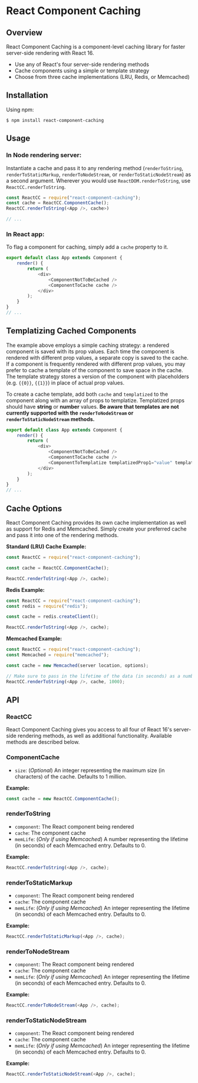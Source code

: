 # React Component Caching

## Overview
React Component Caching is a component-level caching library for faster server-side rendering with React 16.  
- Use any of React's four server-side rendering methods
- Cache components using a simple or template strategy
- Choose from three cache implementations (LRU, Redis, or Memcached)

## Installation
Using npm:
```shell
$ npm install react-component-caching
```

## Usage
### In Node rendering server:
Instantiate a cache and pass it to any rendering method (`renderToString`, `renderToStaticMarkup`, `renderToNodeStream`, or `renderToStaticNodeStream`) as a second argument. Wherever you would use `ReactDOM.renderToString`, use `ReactCC.renderToString`.
```javascript
const ReactCC = require("react-component-caching");
const cache = ReactCC.ComponentCache();
ReactCC.renderToString(<App />, cache>)

// ...
```

### In React app:
To flag a component for caching, simply add a `cache` property to it. 

```javascript
export default class App extends Component {
    render() {
        return (
            <div>
                <ComponentNotToBeCached />
                <ComponentToCache cache />
            </div>
        );
    }
}
// ...
```

## Templatizing Cached Components
The example above employs a simple caching strategy: a rendered component is saved with its prop values. Each time the component is rendered with different prop values, a separate copy is saved to the cache. If a component is frequently rendered with different prop values, you may prefer to cache a template of the component to save space in the cache. The template strategy stores a version of the component with placeholders (e.g. `{{0}}`, `{{1}}`) in place of actual prop values. 

To create a cache template, add both `cache` and `templatized` to the component along with an array of props to templatize. Templatized props should have **string** or **number** values. **Be aware that templates are not currently supported with the `renderToNodeStream` or `renderToStaticNodeStream` methods.**

```javascript
export default class App extends Component {
    render() {
        return (
            <div>
                <ComponentNotToBeCached />
                <ComponentToCache cache />
                <ComponentToTemplatize templatizedProp1="value" templatizedProp2="value2" nonTemplatizedProp="anotherValue" cache templatized={["templatizedProp1", "templatizedProp2"]} />
            </div>
        );
    }
}
// ...
```

## Cache Options
React Component Caching provides its own cache implementation as well as support for Redis and Memcached. Simply create your preferred cache and pass it into one of the rendering methods.

**Standard (LRU) Cache Example:**

```javascript
const ReactCC = require("react-component-caching");

const cache = ReactCC.ComponentCache();

ReactCC.renderToString(<App />, cache);
```

**Redis Example:**

```javascript
const ReactCC = require("react-component-caching");
const redis = require("redis");

const cache = redis.createClient();

ReactCC.renderToString(<App />, cache);
```

**Memcached Example:**

```javascript
const ReactCC = require("react-component-caching");
const Memcached = require("memcached");

const cache = new Memcached(server location, options);

// Make sure to pass in the lifetime of the data (in seconds) as a number.
ReactCC.renderToString(<App />, cache, 1000);
```

## API

### ReactCC
React Component Caching gives you access to all four of React 16's server-side rendering methods, as well as additional functionality. Available methods are described below.

### ComponentCache
- `size`: (*Optional*) An integer representing the maximum size (in characters) of the cache. Defaults to 1 million.

**Example:**
```javascript
const cache = new ReactCC.ComponentCache();
```

### renderToString
- `component`: The React component being rendered
- `cache`: The component cache
- `memLife`: (*Only if using Memcached*) A number representing the lifetime (in seconds) of each Memcached entry. Defaults to 0.

**Example:**
```javascript
ReactCC.renderToString(<App />, cache);
```

### renderToStaticMarkup
- `component`: The React component being rendered
- `cache`: The component cache
- `memLife`: (*Only if using Memcached*) An integer representing the lifetime (in seconds) of each Memcached entry. Defaults to 0.

**Example:**
```javascript
ReactCC.renderToStaticMarkup(<App />, cache);
```

### renderToNodeStream
- `component`: The React component being rendered
- `cache`: The component cache
- `memLife`: (*Only if using Memcached*) An integer representing the lifetime (in seconds) of each Memcached entry. Defaults to 0.

**Example:**
```javascript
ReactCC.renderToNodeStream(<App />, cache);
```

### renderToStaticNodeStream
- `component`: The React component being rendered
- `cache`: The component cache
- `memLife`: (*Only if using Memcached*) An integer representing the lifetime (in seconds) of each Memcached entry. Defaults to 0.

**Example:**
```javascript
ReactCC.renderToStaticNodeStream(<App />, cache);
```
